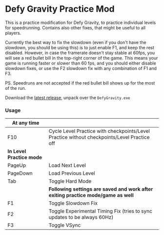 # Defy Gravity Practice Mod
This is a practice modification for Defy Gravity, to practice individual levels for speedrunning. Contains also other fixes, that might be useful to all players.

Currently the best way to fix the slowdown (even if you don't have the slowdown, you should be using this) is to just enable F1, and keep the rest disabled. However, in case the framerate doesn't stay stable at 60fps, you will see a red bullet bill in the top-right corner of the game. This means your game is running faster or slower than 60 fps, and you should either disable slowdown fixes, or use the F2 slowdown fix with any combination of F1 and F3.

PS. Speedruns are not accepted if the red bullet bill shows up for the most of the run.

Download the [latest release](https://github.com/jkarkkainen/DefyGravityPracticeMod/releases/latest), unpack over the `DefyGravity.exe`

### Usage
| **At any time**||
|---|---|
|F10 | Cycle Level Practice with checkpoints/Level Practice without checkpoints/Level Practice off|
|**In Level Practice mode**||
|PageUp | Load Next Level|
|PageDown | Load Previous Level|
|Tab | Toggle Hard Mode|
||**Following settings are saved and work after exiting practice mode/game as well**|
|F1 | Toggle Slowdown Fix|
|F2 | Toggle Experimental Timing Fix (tries to sync updates to be always 60Hz)|
|F3 | Toggle VSync
